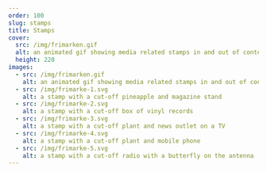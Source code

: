```yaml
---
order: 100
slug: stamps
title: Stamps
cover:
  src: /img/frimarken.gif
  alt: an animated gif showing media related stamps in and out of context
  height: 220
images:
  - src: /img/frimarken.gif
    alt: an animated gif showing media related stamps in and out of context
  - src: /img/frimarke-1.svg
    alt: a stamp with a cut-off pineapple and magazine stand
  - src: /img/frimarke-2.svg
    alt: a stamp with a cut-off box of vinyl records
  - src: /img/frimarke-3.svg
    alt: a stamp with a cut-off plant and news outlet on a TV
  - src: /img/frimarke-4.svg
    alt: a stamp with a cut-off plant and mobile phone
  - src: /img/frimarke-5.svg
    alt: a stamp with a cut-off radio with a butterfly on the antenna
---
```


